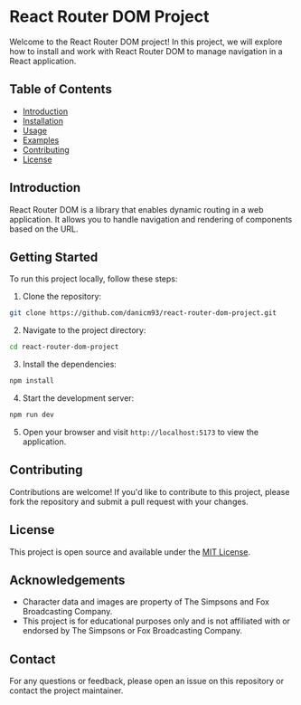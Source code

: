 # React Router DOM Project

Welcome to the React Router DOM project! In this project, we will explore how to install and work with React Router DOM to manage navigation in a React application.

## Table of Contents

- [Introduction](#introduction)
- [Installation](#installation)
- [Usage](#usage)
- [Examples](#examples)
- [Contributing](#contributing)
- [License](#license)

## Introduction

React Router DOM is a library that enables dynamic routing in a web application. It allows you to handle navigation and rendering of components based on the URL.

## Getting Started

To run this project locally, follow these steps:

1. Clone the repository:
  ```bash
  git clone https://github.com/danicm93/react-router-dom-project.git
  ```
2. Navigate to the project directory:
  ```bash
  cd react-router-dom-project
  ```
3. Install the dependencies:
  ```bash
  npm install
  ```
4. Start the development server:
  ```bash
  npm run dev
  ```
5. Open your browser and visit `http://localhost:5173` to view the application.

## Contributing

Contributions are welcome! If you'd like to contribute to this project, please fork the repository and submit a pull request with your changes.

## License

This project is open source and available under the [MIT License](LICENSE).

## Acknowledgements

- Character data and images are property of The Simpsons and Fox Broadcasting Company.
- This project is for educational purposes only and is not affiliated with or endorsed by The Simpsons or Fox Broadcasting Company.

## Contact

For any questions or feedback, please open an issue on this repository or contact the project maintainer.
